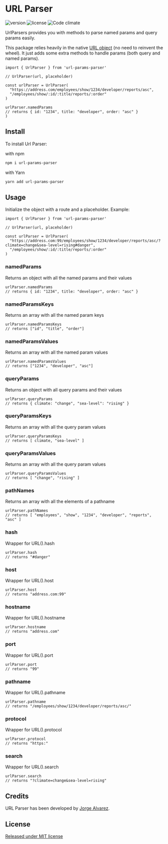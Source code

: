 # URL Parser

![version](https://img.shields.io/npm/v/url-params-parser.svg)
![license](https://img.shields.io/github/license/jorgegorka/url-params-parser.svg)
![Code climate](https://img.shields.io/codeclimate/maintainability/jorgegorka/url-params-parser.svg)

UrlParsers provides you with methods to parse named params and query params easily.

This package relies heavily in the native [URL object](https://developer.mozilla.org/en-US/docs/Web/API/URL) (no need to reinvent the wheel). It just adds some extra methods to handle params (both query and named params).

```:javascript
import { UrlParser } from 'url-params-parser'

// UrlParser(url, placeholder)

const urlParser = UrlParser(
  "https://address.com/employees/show/1234/developer/reports/asc",
  "/employees/show/:id/:title/reports/:order"
)
  
urlParser.namedParams
// returns { id: "1234", title: "developer", order: "asc" }  
)
```

## Install

To install Url Parser:

with npm

```bash
npm i url-params-parser
```

with Yarn

```bash
yarn add url-params-parser
```

## Usage

Initialize the object with a route and a placeholder. Example:

```:javascript
import { UrlParser } from 'url-params-parser'

// UrlParser(url, placeholder)

const urlParser = UrlParser(
  "https://address.com:99/employees/show/1234/developer/reports/asc/?climate=change&sea-level=rising#danger",
  "/employees/show/:id/:title/reports/:order"
)
```

### namedParams

Returns an object with all the named params and their values

```:javascript
urlParser.namedParams
// returns { id: "1234", title: "developer", order: "asc" }
```

### namedParamsKeys

Returns an array with all the named param keys

```:javascript
urlParser.namedParamsKeys
// returns ["id", "title", "order"]
```

### namedParamsValues

Returns an array with all the named param values

```:javascript
urlParser.namedParamsValues
// returns ["1234", "developer", "asc"]
```

### queryParams

Returns an object with all query params and their values

```:javascript
urlParser.queryParams
// returns { climate: "change", "sea-level": "rising" }
```

### queryParamsKeys

Returns an array with all the query param values

```:javascript
urlParser.queryParamsKeys
// returns [ climate, "sea-level" ]
```

### queryParamsValues

Returns an array with all the query param values

```:javascript
urlParser.queryParamsValues
// returns [ "change", "rising" ]
```

### pathNames

Returns an array with all the elements of a pathname

```:javascript
urlParser.pathNames
// returns [ "employees", "show", "1234", "developer", "reports", "asc" ]
```

### hash

Wrapper for URL().hash

```:javascript
urlParser.hash
// returns "#danger"
```

### host

Wrapper for URL().host

```:javascript
urlParser.host
// returns "address.com:99"
```

### hostname

Wrapper for URL().hostname

```:javascript
urlParser.hostname
// returns "address.com"
```

### port

Wrapper for URL().port

```:javascript
urlParser.port
// returns "99"
```

### pathname

Wrapper for URL().pathname

```:javascript
urlParser.pathname
// returns "/employees/show/1234/developer/reports/asc/"
```

### protocol

Wrapper for URL().protocol

```:javascript
urlParser.protocol
// returns "https:"
```

### search

Wrapper for URL().search

```:javascript
urlParser.search
// returns "?climate=change&sea-level=rising"
```

## Credits

URL Parser has been developed by [Jorge Alvarez](https://www.alvareznavarro.es).

## License

[Released under MIT license](http://www.opensource.org/licenses/MIT)
